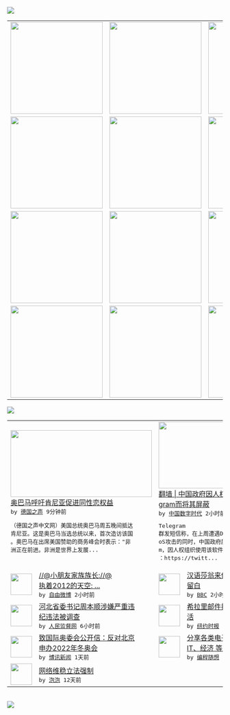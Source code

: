 

<a href="https://github.com/greatfire/z/raw/master/FreeBrowser.apk"><img src="https://raw.githubusercontent.com/greatfire/wiki/master/x/header.png" /></a><table><tr><td width="262" align="center" valign="center"><a href="https://github.com/greatfire/wiki/wiki/nyt" title="纽约时报中文网 国际纵览"><img src="https://raw.githubusercontent.com/greatfire/wiki/master/x/nyt_flag.png" width="215"/></a></td><td width="262" align="center" valign="center"><a href="https://github.com/greatfire/wiki/wiki/dw" title=""><img src="https://raw.githubusercontent.com/greatfire/wiki/master/x/dw_flag.png" width="215"/></a></td><td width="262" align="center" valign="center"><a href="https://github.com/greatfire/wiki/wiki/rmjd" title=""><img src="https://raw.githubusercontent.com/greatfire/wiki/master/x/rmjd_flag.png" width="215"/></a></td></tr><tr><td width="262" align="center" valign="center"><a href="https://github.com/paopaonetizen/website" title="泡泡 - 未经审查的互联网信息"><img src="https://raw.githubusercontent.com/greatfire/wiki/master/x/pp_flag.png" width="215"/></a></td><td width="262" align="center" valign="center"><a href="https://github.com/getlantern/mirror" title="以及自由微博和GreatFire.org官方中文论坛"><img src="https://raw.githubusercontent.com/greatfire/wiki/master/x/lantern_flag.png" width="215"/></a></td><td width="262" align="center" valign="center"><a href="https://github.com/cdtmirrors/m/" title=""><img src="https://raw.githubusercontent.com/greatfire/wiki/master/x/cdt_flag.png" width="215"/></a></td></tr><tr><td width="262" align="center" valign="center"><a href="https://github.com/program-think/blog" title="编程随想的博客"><img src="https://raw.githubusercontent.com/greatfire/wiki/master/x/pt_flag.png" width="215"/></a></td><td width="262" align="center" valign="center"><a href="https://github.com/greatfire/wiki/wiki/bbc" title=""><img src="https://raw.githubusercontent.com/greatfire/wiki/master/x/bbc_flag.png" width="215"/></a></td><td width="262" align="center" valign="center"><a href="https://github.com/freeweibo/s" title="自由微博 - 匿名和不受屏蔽的新浪微博搜索"><img src="https://raw.githubusercontent.com/greatfire/wiki/master/x/fw_flag.png" width="215"/></a></td></tr><tr><td width="262" align="center" valign="center"><a href="https://github.com/greatfire/wiki/wiki/google" title=""><img src="https://raw.githubusercontent.com/greatfire/wiki/master/x/google_flag.png" width="215"/></a></td><td width="262" align="center" valign="center"><a href="https://github.com/bxnews/boxun" title=""><img src="https://raw.githubusercontent.com/greatfire/wiki/master/x/bx_flag.png" width="215"/></a></td><td width="262" align="center" valign="center"><a href="https://github.com/greatfire/wiki/wiki/open-source" title="欢迎访问GreatFire.org开发者项目网站"><img src="https://raw.githubusercontent.com/greatfire/wiki/master/x/open-source_flag.png" width="215"/></a></td></tr></table><img src="https://raw.githubusercontent.com/greatfire/wiki/master/x/newsfeed text.png" /><table cols="4"><tr><td colspan="2" width="380"><a href="http://dw.com/p/1G4eX?maca=chi-GK-text-greatfire-all-chinese-15625-xml-mrss"><img src="http://www.dw.com/image/0,,18606992_302,00.jpg" width="330" height="156"/></a></br><a href="http://dw.com/p/1G4eX?maca=chi-GK-text-greatfire-all-chinese-15625-xml-mrss">奥巴马呼吁肯尼亚促进同性恋权益</a></br><kbd> by <a href="http://dw.de">德国之声</a> 9分钟前 </kbd></br><pre>（德国之声中文网）美国总统奥巴马周五晚间抵达<br/>肯尼亚。这是奥巴马当选总统以来，首次造访该国<br/>。奥巴马在出席美国赞助的商务峰会时表示："非<br/>洲正在前进。非洲是世界上发展...</pre></td><td colspan="2" width="380"><a href="http://feedproxy.google.com/~r/chinadigitaltimes/IyPt/~3/2HwDOqoMM_k/"><img src="https://pbs.twimg.com/media/CKrOMJRVEAApujf.jpg" width="330" height="156"/></a></br><a href="http://feedproxy.google.com/~r/chinadigitaltimes/IyPt/~3/2HwDOqoMM_k/">翻墙 | 中国政府因人权组织使用Tele<br/>gram而将其屏蔽</a></br><kbd> by <a href="http://chinadigitaltimes.net/chinese/">中国数字时代</a> 2小时前 </kbd></br><pre>Telegram 群发短信称，在上周遭遇DD<br/>oS攻击的同时，中国政府屏蔽了Telegra<br/>m，因人权组织使用该软件传输加密信息.源地址<br/>：https://twitt...</pre></td></tr><tr><td><img src="http://ww2.sinaimg.cn/large/006004TRgw1eufbn4i7ijj30bm0fxmyh.jpg" width="50" height="50"/></td><td width="280"><a href="https://freeweibo.com/weibo/3868612794365013">//@小朋友家族族长://@<br/>执着2012的天空: ...</a></br><kbd> by <a href="https://freeweibo.com/">自由微博</a> 2小时前 </kbd></td><td><img src="http://a.files.bbci.co.uk/worldservice/live/assets/images/2015/07/25/150725135640_globe_144x81_bbc_nocredit.jpg" width="50" height="50"/></td><td width="280"><a href="http://www.bbc.com/zhongwen/simp/uk/2015/07/150725_uk_culture_richard3">汉语莎翁来伦敦：文化语言互文<br/>留白</a></br><kbd> by <a href="http://www.bbc.co.uk/zhongwen/simp">BBC</a> 2小时前 </kbd></td></tr><tr><td><img src="http://www.rmjdw.com/uploads/150725/1-150H5094439328.jpg" width="50" height="50"/></td><td width="280"><a href="http://www.rmjdw.com//fanfuqianshao/20150725/15138.html">河北省委书记周本顺涉嫌严重违<br/>纪违法被调查 </a></br><kbd> by <a href="http://www.rmjdw.com/">人民监督网</a> 6小时前 </kbd></td><td><img src="http://static01.nyt.com/images/2015/04/20/us/politics/cn-c02assess-spanformonthly/cn-c02assess-spanformonthly-articleLarge-v2.jpg" width="50" height="50"/></td><td width="280"><a href="http://d2x19uplt8kuw6.cloudfront.net/usa/20150702/c02assess/">希拉里邮件披露其国务卿政治生<br/>活</a></br><kbd> by <a href="http://m.cn.nytimes.com/">纽约时报</a> 12小时前 </kbd></td></tr><tr><td><img src="https://raw.githubusercontent.com/greatfire/wiki/master/x/bx_logo.png" width="50" height="50"/></td><td width="280"><a href="http://www.boxun.com/news/gb/china/2015/07/201507250033.shtml">致国际奥委会公开信：反对北京<br/>申办2022年冬奥会</a></br><kbd> by <a href="http://www.boxun.com">博讯新闻</a> 1天前 </kbd></td><td><img src="http://feeds.feedburner.com/~ff/programthink?d=yIl2AUoC8zA" width="50" height="50"/></td><td width="280"><a href="http://feedproxy.google.com/~r/programthink/~3/qPeTDk8ym14/share-books.html">分享各类电子书（政治、军事、<br/>IT、经济 等，52本）</a></br><kbd> by <a href="http://program-think.blogspot.com">编程随想</a> 3天前 </kbd></td></tr><tr><td><img src="http://pao-pao.net/sites/pao-pao.net/files/styles/base_adaptive/public/6523513689_baeec3c53c_z_0.jpg?itok=NM8cQ_d1" width="50" height="50"/></td><td width="280"><a href="https://pao-pao.net/article/593">网络维稳立法强制</a></br><kbd> by <a href="https://pao-pao.net">泡泡</a> 12天前 </kbd></td></table></br><a href="https://github.com/greatfire/z/raw/master/FreeBrowser.apk"><img src="https://raw.githubusercontent.com/greatfire/wiki/master/x/download app.png" /></a>